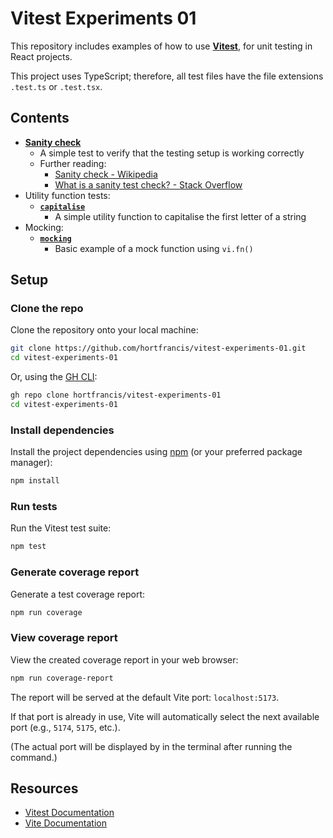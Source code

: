 # Vitest Experiments 01

This repository includes examples of how to use [**Vitest**](https://vitest.dev/), for unit testing in React projects.

This project uses TypeScript; therefore, all test files have the file extensions `.test.ts` or `.test.tsx`.

## Contents

- [**Sanity check**](./tests/sanity-check.test.ts)
  - A simple test to verify that the testing setup is working correctly 
  - Further reading:
    - [Sanity check - Wikipedia](https://en.wikipedia.org/wiki/Sanity_check)
    - [What is a sanity test check? - Stack Overflow](https://stackoverflow.com/questions/4055733/what-is-a-sanity-test-check)
- Utility function tests:
  - [**`capitalise`**](./tests/capitalise.test.ts)
    - A simple utility function to capitalise the first letter of a string  
- Mocking:
  - [**`mocking`**](./tests/mocking.test.ts)
    - Basic example of a mock function using `vi.fn()` 

## Setup

### Clone the repo

Clone the repository onto your local machine:

```bash
git clone https://github.com/hortfrancis/vitest-experiments-01.git
cd vitest-experiments-01
```

Or, using the [GH CLI](https://cli.github.com/): 

```bash
gh repo clone hortfrancis/vitest-experiments-01
cd vitest-experiments-01
```

### Install dependencies

Install the project dependencies using [npm](https://www.npmjs.com/) (or your preferred package manager):

```bash
npm install
```

### Run tests

Run the Vitest test suite:

```bash
npm test
```

### Generate coverage report

Generate a test coverage report:

```bash
npm run coverage
```

### View coverage report
View the created coverage report in your web browser:

```bash
npm run coverage-report
```

The report will be served at the default Vite port: `localhost:5173`. 

If that port is already in use, Vite will automatically select the next available port (e.g., `5174`, `5175`, etc.).

(The actual port will be displayed by in the terminal after running the command.)

## Resources

- [Vitest Documentation](https://vitest.dev/)
- [Vite Documentation](https://vite.dev/)

